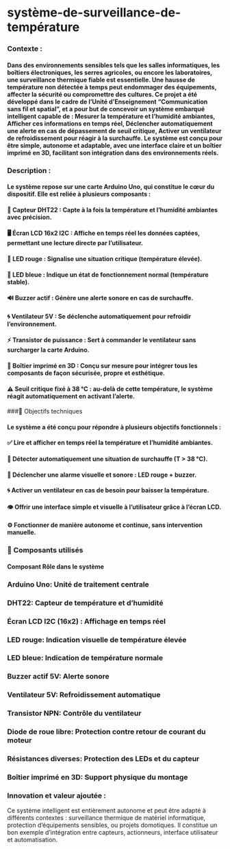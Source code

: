 # système-de-surveillance-de-température
### Contexte :
#### Dans des environnements sensibles tels que les salles informatiques, les boîtiers électroniques, les serres agricoles, ou encore les laboratoires, une surveillance thermique fiable est essentielle. Une hausse de température non détectée à temps peut endommager des équipements, affecter la sécurité ou compromettre des cultures. Ce projet a été développé dans le cadre de l’Unité d’Enseignement “Communication sans fil et spatial”, et a pour but de concevoir un système embarqué intelligent capable de : Mesurer la température et l’humidité ambiantes, Afficher ces informations en temps réel, Déclencher automatiquement une alerte en cas de dépassement de seuil critique, Activer un ventilateur de refroidissement pour réagir à la surchauffe. Le système est conçu pour être simple, autonome et adaptable, avec une interface claire et un boîtier imprimé en 3D, facilitant son intégration dans des environnements réels.

### Description :
#### Le système repose sur une carte Arduino Uno, qui constitue le cœur du dispositif. Elle est reliée à plusieurs composants :

#### 📡 Capteur DHT22 : Capte à la fois la température et l’humidité ambiantes avec précision.

#### 🖥️ Écran LCD 16x2 I2C : Affiche en temps réel les données captées, permettant une lecture directe par l’utilisateur.

#### 🔴 LED rouge : Signalise une situation critique (température élevée).

#### 🔵 LED bleue : Indique un état de fonctionnement normal (température stable).

#### 🔊 Buzzer actif : Génère une alerte sonore en cas de surchauffe.

#### 🌀 Ventilateur 5V : Se déclenche automatiquement pour refroidir l’environnement.

#### ⚡ Transistor de puissance : Sert à commander le ventilateur sans surcharger la carte Arduino.

#### 🧰 Boîtier imprimé en 3D : Conçu sur mesure pour intégrer tous les composants de façon sécurisée, propre et esthétique.

#### ⚠️ Seuil critique fixé à 38 °C : au-delà de cette température, le système réagit automatiquement en activant l’alerte.

###🎯 Objectifs techniques
#### Le système a été conçu pour répondre à plusieurs objectifs fonctionnels :

#### ✅ Lire et afficher en temps réel la température et l’humidité ambiantes.

#### 🚨 Détecter automatiquement une situation de surchauffe (T > 38 °C).

#### 🔔 Déclencher une alarme visuelle et sonore : LED rouge + buzzer.

#### 🌀 Activer un ventilateur en cas de besoin pour baisser la température.

#### 👁️ Offrir une interface simple et visuelle à l’utilisateur grâce à l’écran LCD.

#### ⚙️ Fonctionner de manière autonome et continue, sans intervention manuelle.

### 🔩 Composants utilisés
#### Composant	Rôle dans le système
### Arduino Uno:              	Unité de traitement centrale
### DHT22:                     	Capteur de température et d’humidité
### Écran LCD I2C (16x2) :    	Affichage en temps réel
### LED rouge:                	Indication visuelle de température élevée
### LED bleue:                	Indication de température normale
### Buzzer actif 5V:           	Alerte sonore
### Ventilateur 5V:           	Refroidissement automatique
### Transistor NPN:            	Contrôle du ventilateur
### Diode de roue libre:      	Protection contre retour de courant du moteur
### Résistances diverses:      	Protection des LEDs et du capteur
### Boîtier imprimé en 3D:    	Support physique du montage



### Innovation et valeur ajoutée :
Ce système intelligent est entièrement autonome et peut être adapté à différents contextes : surveillance thermique de matériel informatique, protection d’équipements sensibles, ou projets domotiques. Il constitue un bon exemple d’intégration entre capteurs, actionneurs, interface utilisateur et automatisation.



